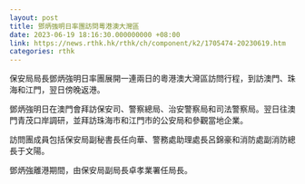 ```yaml
---
layout: post
title: 鄧炳強明日率團訪問粵港澳大灣區
date: 2023-06-19 18:16:30.000000000 +08:00
link: https://news.rthk.hk/rthk/ch/component/k2/1705474-20230619.htm
categories: rthk
---
```


保安局局長鄧炳強明日率團展開一連兩日的粵港澳大灣區訪問行程，到訪澳門、珠海和江門，翌日傍晚返港。
 
鄧炳強明日在澳門會拜訪保安司、警察總局、治安警察局和司法警察局。翌日往澳門青茂口岸調研，並拜訪珠海市和江門市的公安局和參觀當地企業。
 
訪問團成員包括保安局副秘書長任向華、警務處助理處長呂錦豪和消防處副消防總長于文陽。
 
鄧炳強離港期間，由保安局副局長卓孝業署任局長。
